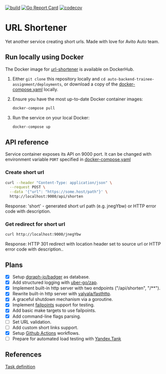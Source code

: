 [![build](https://github.com/krisfromhbk/auto-backend-trainee-assignment/workflows/build/badge.svg)](https://github.com/krisfromhbk/auto-backend-trainee-assignment/actions?query=workflow%3Abuild)
[![Go Report Card](https://goreportcard.com/badge/github.com/krisfromhbk/auto-backend-trainee-assignment)](https://goreportcard.com/report/github.com/krisfromhbk/auto-backend-trainee-assignment)
[![codecov](https://codecov.io/gh/krisfromhbk/auto-backend-trainee-assignment/branch/master/graph/badge.svg)](https://codecov.io/gh/krisfromhbk/auto-backend-trainee-assignment)

# URL Shortener
Yet another service creating short urls. Made with love for Avito Auto team.

## Run locally using Docker
The Docker image for [url-shortener](https://hub.docker.com/repository/docker/krisfromhbk/avito-auto) is available on DockerHub.

1. Either `git clone` this repository locally and `cd auto-backend-trainee-assignment/deployments`, or download a copy of the [docker-compose.yaml](deployments/docker-compose.yml) locally.

1. Ensure you have the most up-to-date Docker container images:

   ```bash
   docker-compose pull
   ```

1. Run the service on your local Docker:

   ```bash
   docker-compose up
   ```
## API reference
Service container exposes its API on 9000 port. It can be changed with environment variable `PORT` specified in [docker-compose.yaml](deployments/docker-compose.yml)

### Create short url

```bash
curl --header "Content-Type: application/json" \
  --request POST \
  --data '{"url": "https://some.host/path"}' \
  http://localhost:9000/api/shorten
```

Response: 'short' - generated short url path (e.g. jnegYbw) or HTTP error code with description.

### Get redirect for short url

```bash
curl http://localhost:9000/jnegYbw
```

Response: HTTP 301 redirect with location header set to source url or HTTP error code with description..

## Plans
- [x] Setup [dgraph-io/badger](https://github.com/dgraph-io/badger) as database.
- [x] Add structured logging with [uber-go/zap](https://github.com/uber-go/zap).
- [x] Implement built-in http server with two endpoints ("/api/shorten", "/**").
- [x] Rewrite built-in http server with [valyala/fasthttp](https://github.com/valyala/fasthttp).
- [x] A graceful shutdown mechanism via a goroutine.
- [x] Implement [failpoints](https://github.com/pingcap/failpoint) support for testing.
- [x] Add basic make targets to use failpoints.
- [x] Add command-line flags parsing.
- [ ] Set URL validation.
- [ ] Add custom short links support.
- [x] Setup [Github Actions](https://docs.github.com/en/actions) workflows.
- [ ] Prepare for automated load testing with [Yandex.Tank](https://github.com/yandex/yandex-tank)

## References
[Task definition](https://github.com/avito-tech/auto-backend-trainee-assignment)